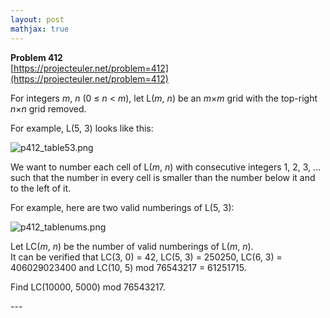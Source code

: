 ```yaml
---
layout: post
mathjax: true
---
```

**Problem 412**  
[https://projecteuler.net/problem=412](https://projecteuler.net/problem=412)

<p>For integers <var>m</var>, <var>n</var> (0 ≤ <var>n</var> &lt; <var>m</var>), let L(<var>m</var>, <var>n</var>) be an <var>m</var>×<var>m</var> grid with the top-right <var>n</var>×<var>n</var> grid removed.</p>

<p>For example, L(5, 3) looks like this:</p>

<p class="center"><img src="https://projecteuler.net/project/images/p412_table53.png" alt="p412_table53.png" /></p>

<p>We want to number each cell of L(<var>m</var>, <var>n</var>) with consecutive integers 1, 2, 3, ... such that the number in every cell is smaller than the number below it and to the left of it.</p>

<p>For example, here are two valid numberings of L(5, 3):</p>
<p class="center"><img src="https://projecteuler.net/project/images/p412_tablenums.png" alt="p412_tablenums.png" /></p>

<p>Let LC(<var>m</var>, <var>n</var>) be the number of valid numberings of L(<var>m</var>, <var>n</var>).<br />
It can be verified that LC(3, 0) = 42, LC(5, 3) = 250250, LC(6, 3) = 406029023400 and LC(10, 5) mod 76543217 = 61251715.</p>

<p>Find LC(10000, 5000) mod 76543217.</p>
---
